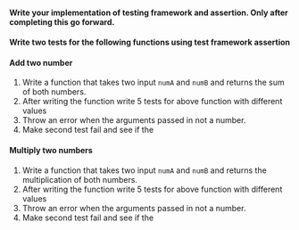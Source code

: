 #### Write your implementation of testing framework and assertion. Only after completing this go forward.

#### Write two tests for the following functions using test framework assertion

#### Add two number

1. Write a function that takes two input `numA` and `numB` and returns the sum of both numbers.
2. After writing the function write 5 tests for above function with different values
3. Throw an error when the arguments passed in not a number.
4. Make second test fail and see if the

#### Multiply two numbers

1. Write a function that takes two input `numA` and `numB` and returns the multiplication of both numbers.
2. After writing the function write 5 tests for above function with different values
3. Throw an error when the arguments passed in not a number.
4. Make second test fail and see if the
